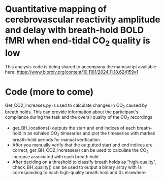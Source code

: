 # Quantitative mapping of cerebrovascular reactivity amplitude and delay with breath-hold BOLD fMRI when end-tidal CO<sub>2</sub> quality is low
This analysis code is being shared to accompany the manuscript available here: https://www.biorxiv.org/content/10.1101/2024.11.18.624159v1

# Code (more to come)
Get_CO2_increases.py is used to calculate changes in CO<sub>2</sub> caused by breath holds. This can provide information about the participant's compliance during the task and the overall quality of the CO<sub>2</sub> recordings.
* get_BH_locations() outputs the start and end indices of each breath-hold in an exhaled CO<sub>2</sub> timeseries and plot the timeseries with marked breath-hold periods for manual verification
* After you manually verify that the outputted start and end indices are correct, get_BH_CO2_increases() can be used to calculate the CO<sub>2</sub> increase associated with each breath hold
* After deciding on a threshold to classify breath holds as "high-quality", check_BH_quality() can be used to output a binary array with 1s corresponding to each high-quality breath hold and 0s elsewhere


